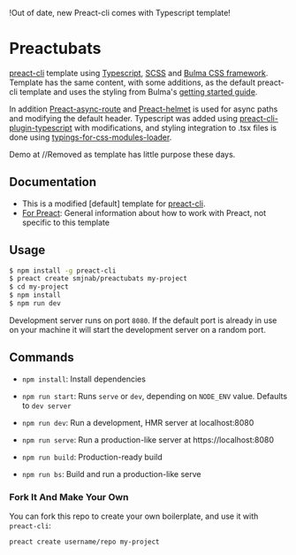 !Out of date, new Preact-cli comes with Typescript template!

# Preactubats
[preact-cli](https://github.com/developit/preact-cli) template using [Typescript](https://github.com/Microsoft/TypeScript), [SCSS](https://github.com/sass/sass) and [Bulma CSS framework](https://github.com/jgthms/bulma). Template has the same content, with some additions, as the default preact-cli template and uses the styling from Bulma's [getting started guide](https://bulma.io/documentation/customize/with-node-sass/).

In addition [Preact-async-route](https://github.com/prateekbh/preact-async-route) and [Preact-helmet](https://github.com/Download/preact-helmet) is used for async paths and modifying the default header. Typescript was added using [preact-cli-plugin-typescript](https://github.com/wub/preact-cli-plugin-typescript) with modifications, and styling integration to .tsx files is done using [typings-for-css-modules-loader](https://github.com/Jimdo/typings-for-css-modules-loader).

Demo at //Removed as template has little purpose these days.

## Documentation
- This is a modified [default] template for [preact-cli](https://github.com/developit/preact-cli).
- [For Preact](https://preactjs.com/): General information about how to work with Preact, not specific to this template

## Usage

``` bash
$ npm install -g preact-cli
$ preact create smjnab/preactubats my-project
$ cd my-project
$ npm install
$ npm run dev
```

Development server runs on port `8080`. If the default port is already in use on your machine it will start the development server on a random port.

## Commands

- `npm install`: Install dependencies

- `npm run start`: Runs `serve` or `dev`, depending on `NODE_ENV` value. Defaults to `dev server`

- `npm run dev`: Run a development, HMR server at localhost:8080

- `npm run serve`: Run a production-like server at https://localhost:8080

- `npm run build`: Production-ready build

- `npm run bs`: Build and run a production-like serve


### Fork It And Make Your Own

You can fork this repo to create your own boilerplate, and use it with `preact-cli`:

``` bash
preact create username/repo my-project
```
